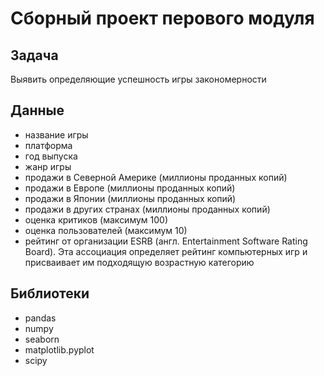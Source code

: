 # Сборный проект перового модуля

## Задача

Выявить определяющие успешность игры закономерности

## Данные

- название игры
- платформа
- год выпуска
- жанр игры
- продажи в Северной Америке (миллионы проданных копий)
- продажи в Европе (миллионы проданных копий)
- продажи в Японии (миллионы проданных копий)
- продажи в других странах (миллионы проданных копий)
- оценка критиков (максимум 100)
- оценка пользователей (максимум 10)
- рейтинг от организации ESRB (англ. Entertainment Software Rating Board). Эта ассоциация определяет рейтинг компьютерных игр и присваивает им подходящую возрастную категорию

## Библиотеки

- pandas
- numpy
- seaborn
- matplotlib.pyplot
- scipy
